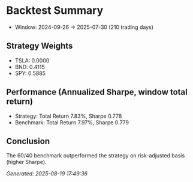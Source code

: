 # Backtest Summary

- Window: 2024-09-26 → 2025-07-30 (210 trading days)
## Strategy Weights
- TSLA: 0.0000
- BND: 0.4115
- SPY: 0.5885

## Performance (Annualized Sharpe, window total return)
- Strategy:  Total Return 7.83%, Sharpe 0.778
- Benchmark: Total Return 7.97%, Sharpe 0.779

## Conclusion
The 60/40 benchmark outperformed the strategy on risk-adjusted basis (higher Sharpe).

_Generated: 2025-08-19 17:49:36_